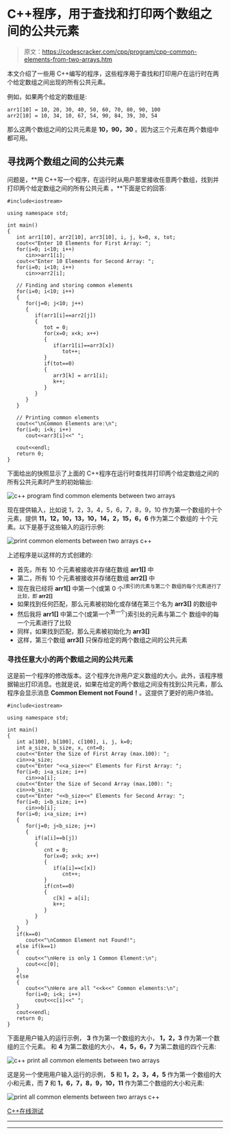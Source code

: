 # C++程序，用于查找和打印两个数组之间的公共元素

> 原文：<https://codescracker.com/cpp/program/cpp-common-elements-from-two-arrays.htm>

本文介绍了一些用 C++编写的程序，这些程序用于查找和打印用户在运行时在两个给定数组之间出现的所有公共元素。

例如，如果两个给定的数组是:

```
arr1[10] = 10, 20, 30, 40, 50, 60, 70, 80, 90, 100
arr2[10] = 10, 34, 10, 67, 54, 90, 84, 39, 30, 54
```

那么这两个数组之间的公共元素是 **10，90，30** 。因为这三个元素在两个数组中都可用。

## 寻找两个数组之间的公共元素

问题是，**用 C++写一个程序，在运行时从用户那里接收任意两个数组，找到并打印两个给定数组之间的所有公共元素 。**下面是它的回答:

```
#include<iostream>

using namespace std;

int main()
{
   int arr1[10], arr2[10], arr3[10], i, j, k=0, x, tot;
   cout<<"Enter 10 Elements for First Array: ";
   for(i=0; i<10; i++)
      cin>>arr1[i];
   cout<<"Enter 10 Elements for Second Array: ";
   for(i=0; i<10; i++)
      cin>>arr2[i];

   // Finding and storing common elements
   for(i=0; i<10; i++)
   {
      for(j=0; j<10; j++)
      {
         if(arr1[i]==arr2[j])
         {
            tot = 0;
            for(x=0; x<k; x++)
            {
               if(arr1[i]==arr3[x])
                  tot++;
            }
            if(tot==0)
            {
               arr3[k] = arr1[i];
               k++;
            }
         }
      }
   }

   // Printing common elements
   cout<<"\nCommon Elements are:\n";
   for(i=0; i<k; i++)
      cout<<arr3[i]<<" ";

   cout<<endl;
   return 0;
}
```

下面给出的快照显示了上面的 C++程序在运行时查找并打印两个给定数组之间的所有公共元素时产生的初始输出:

![c++ program find common elements between two arrays](img/eedc35474aa6ca3a4f829890e347e673.png)

现在提供输入，比如说 1，2，3，4，5，6，7，8，9，10 作为第一个数组的十个元素，提供 **11，12，10，13，10，14，2，15，6，6** 作为第二个数组的 十个元素。以下是基于这些输入的运行示例:

![print common elements between two arrays c++](img/6b52a7af1f1fe49e5867ecf8e4a0d0f7.png)

上述程序是以这样的方式创建的:

*   首先，所有 10 个元素被接收并存储在数组 **arr1[]** 中
*   第二，所有 10 个元素被接收并存储在数组 **arr2[]** 中
*   现在我已经将 **arr1[]** 中第一个(或第 0 个<sup>)索引的元素与第二个 数组的每个元素进行了比较，即 **arr2[]**</sup>
*   如果找到任何匹配，那么元素被初始化或存储在第三个名为 **arr3[]** 的数组中
*   然后我将 **arr1[]** 中第二个(或第一个<sup>第一个</sup>)索引处的元素与第二个 数组中的每一个元素进行了比较
*   同样，如果找到匹配，那么元素被初始化为 **arr3[]**
*   这样，第三个数组 **arr3[]** 只保存给定的两个数组之间的公共元素

### 寻找任意大小的两个数组之间的公共元素

这是前一个程序的修改版本。这个程序允许用户定义数组的大小。此外，该程序根据输出打印消息。也就是说，如果在给定的两个数组之间没有找到公共元素，那么程序会显示消息 **Common Element not Found！**。这提供了更好的用户体验。

```
#include<iostream>

using namespace std;

int main()
{
   int a[100], b[100], c[100], i, j, k=0;
   int a_size, b_size, x, cnt=0;
   cout<<"Enter the Size of First Array (max.100): ";
   cin>>a_size;
   cout<<"Enter "<<a_size<<" Elements for First Array: ";
   for(i=0; i<a_size; i++)
      cin>>a[i];
   cout<<"Enter the Size of Second Array (max.100): ";
   cin>>b_size;
   cout<<"Enter "<<b_size<<" Elements for Second Array: ";
   for(i=0; i<b_size; i++)
      cin>>b[i];
   for(i=0; i<a_size; i++)
   {
      for(j=0; j<b_size; j++)
      {
         if(a[i]==b[j])
         {
            cnt = 0;
            for(x=0; x<k; x++)
            {
               if(a[i]==c[x])
                  cnt++;
            }
            if(cnt==0)
            {
               c[k] = a[i];
               k++;
            }
         }
      }
   }
   if(k==0)
      cout<<"\nCommon Element not Found!";
   else if(k==1)
   {
      cout<<"\nHere is only 1 Common Element:\n";
      cout<<c[0];
   }
   else
   {
      cout<<"\nHere are all "<<k<<" Common elements:\n";
      for(i=0; i<k; i++)
         cout<<c[i]<<" ";
   }
   cout<<endl;
   return 0;
}
```

下面是用户输入的运行示例， **3** 作为第一个数组的大小， **1，2，3** 作为第一个数组的三个元素。 和 **4** 为第二数组的大小， **4，5，6，7** 为第二数组的四个元素:

![c++ print all common elements between two arrays](img/77e4feb15c9154b962b57d0e76b41a8f.png)

这是另一个使用用户输入运行的示例， **5** 和 **1，2，3，4，5** 作为第一个数组的大小和元素，而 **7** 和 **1，6，7，8，9，10，11** 作为第二个数组的大小和元素:

![print all common elements between two arrays c++](img/8122f7fa7657be7f3876c63406810fdf.png)

[C++在线测试](/exam/showtest.php?subid=3)

* * *

* * *